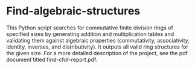 # Find-algebraic-structures

This Python script searches for commutative finite division rings of specified sizes by generating addition and multiplication tables and validating them against algebraic properties (commutativity, associativity, identity, inverses, and distributivity). It outputs all valid ring structures for the given size. For a more detailed description of the project, see the pdf document titled find-cfdr-report.pdf.
